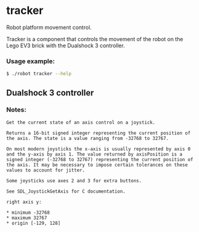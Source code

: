 # tracker

Robot platform movement control.

Tracker is a component that controls the movement of the robot on the Lego EV3 brick with the Dualshock 3 controller.

### Usage example:

```bash
$ ./robot tracker --help
```

## Dualshock 3 controller

### Notes:

```
Get the current state of an axis control on a joystick.

Returns a 16-bit signed integer representing the current position of the axis. The state is a value ranging from -32768 to 32767.

On most modern joysticks the x-axis is usually represented by axis 0 and the y-axis by axis 1. The value returned by axisPosition is a signed integer (-32768 to 32767) representing the current position of the axis. It may be necessary to impose certain tolerances on these values to account for jitter.

Some joysticks use axes 2 and 3 for extra buttons.

See SDL_JoystickGetAxis for C documentation.

right axis y:

* minimum -32768
* maximum 32767
* origin [-129, 128]
```
